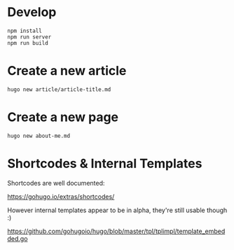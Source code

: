 # Develop

```
npm install
npm run server
npm run build
```

# Create a new article

```
hugo new article/article-title.md
```

# Create a new page

```
hugo new about-me.md
```

# Shortcodes & Internal Templates

Shortcodes are well documented:

https://gohugo.io/extras/shortcodes/

However internal templates appear to be in alpha, they're still usable though :)

https://github.com/gohugoio/hugo/blob/master/tpl/tplimpl/template_embedded.go
